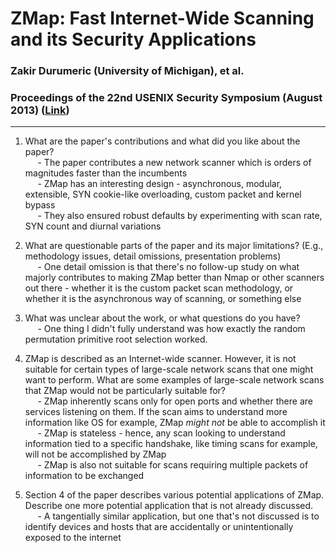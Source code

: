 # ZMap: Fast Internet-Wide Scanning and its Security Applications
### Zakir Durumeric (University of Michigan), et al.
### Proceedings of the 22nd USENIX Security Symposium (August 2013) ([Link](https://zmap.io/paper.pdf))

---

1. What are the paper's contributions and what did you like about the paper?  
&nbsp;&nbsp;&nbsp;&nbsp; - The paper contributes a new network scanner which is orders of magnitudes faster than the incumbents  
&nbsp;&nbsp;&nbsp;&nbsp; - ZMap has an interesting design - asynchronous, modular, extensible, SYN cookie-like overloading, custom packet and kernel bypass  
&nbsp;&nbsp;&nbsp;&nbsp; - They also ensured robust defaults by experimenting with scan rate, SYN count and diurnal variations  

2. What are questionable parts of the paper and its major limitations? (E.g., methodology issues, detail omissions, presentation problems)  
&nbsp;&nbsp;&nbsp;&nbsp; - One detail omission is that there's no follow-up study on what majorly contributes to making ZMap better than Nmap or other scanners out there - whether it is the custom packet scan methodology, or whether it is the asynchronous way of scanning, or something else  

3. What was unclear about the work, or what questions do you have?  
&nbsp;&nbsp;&nbsp;&nbsp; - One thing I didn't fully understand was how exactly the random permutation primitive root selection worked.  

4. ZMap is described as an Internet-wide scanner. However, it is not suitable for certain types of large-scale network scans that one might want to perform. What are some examples of large-scale network scans that ZMap would not be particularly suitable for?  
&nbsp;&nbsp;&nbsp;&nbsp; - ZMap inherently scans only for open ports and whether there are services listening on them. If the scan aims to understand more information like OS for example, ZMap _might not_ be able to accomplish it  
&nbsp;&nbsp;&nbsp;&nbsp; - ZMap is stateless - hence, any scan looking to understand information tied to a specific handshake, like timing scans for example, will not be accomplished by ZMap  
&nbsp;&nbsp;&nbsp;&nbsp; - ZMap is also not suitable for scans requiring multiple packets of information to be exchanged  

5. Section 4 of the paper describes various potential applications of ZMap. Describe one more potential application that is not already discussed.  
&nbsp;&nbsp;&nbsp;&nbsp; - A tangentially similar application, but one that's not discussed is to identify devices and hosts that are accidentally or unintentionally exposed to the internet  
